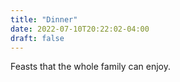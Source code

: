 ```yaml
---
title: "Dinner"
date: 2022-07-10T20:22:02-04:00
draft: false
---
```


Feasts that the whole family can enjoy.
